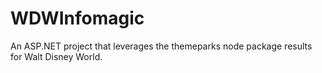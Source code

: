 # WDWInfomagic
An ASP.NET project that leverages the themeparks node package results for Walt Disney World.
